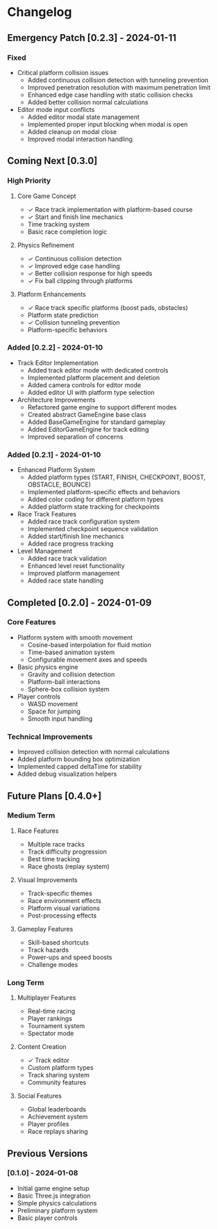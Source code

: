 # Changelog

## Emergency Patch [0.2.3] - 2024-01-11
### Fixed
- Critical platform collision issues
  - Added continuous collision detection with tunneling prevention
  - Improved penetration resolution with maximum penetration limit
  - Enhanced edge case handling with static collision checks
  - Added better collision normal calculations
- Editor mode input conflicts
  - Added editor modal state management
  - Implemented proper input blocking when modal is open
  - Added cleanup on modal close
  - Improved modal interaction handling

## Coming Next [0.3.0]
### High Priority
1. Core Game Concept
   - ✓ Race track implementation with platform-based course
   - ✓ Start and finish line mechanics
   - Time tracking system
   - Basic race completion logic

2. Physics Refinement
   - ✓ Continuous collision detection
   - ✓ Improved edge case handling
   - ✓ Better collision response for high speeds
   - ✓ Fix ball clipping through platforms

3. Platform Enhancements
   - ✓ Race track specific platforms (boost pads, obstacles)
   - Platform state prediction
   - ✓ Collision tunneling prevention
   - Platform-specific behaviors

### Added [0.2.2] - 2024-01-10
- Track Editor Implementation
  - Added track editor mode with dedicated controls
  - Implemented platform placement and deletion
  - Added camera controls for editor mode
  - Added editor UI with platform type selection
- Architecture Improvements
  - Refactored game engine to support different modes
  - Created abstract GameEngine base class
  - Added BaseGameEngine for standard gameplay
  - Added EditorGameEngine for track editing
  - Improved separation of concerns

### Added [0.2.1] - 2024-01-10
- Enhanced Platform System
  - Added platform types (START, FINISH, CHECKPOINT, BOOST, OBSTACLE, BOUNCE)
  - Implemented platform-specific effects and behaviors
  - Added color coding for different platform types
  - Added platform state tracking for checkpoints
- Race Track Features
  - Added race track configuration system
  - Implemented checkpoint sequence validation
  - Added start/finish line mechanics
  - Added race progress tracking
- Level Management
  - Added race track validation
  - Enhanced level reset functionality
  - Improved platform management
  - Added race state handling

## Completed [0.2.0] - 2024-01-09
### Core Features
- Platform system with smooth movement
  - Cosine-based interpolation for fluid motion
  - Time-based animation system
  - Configurable movement axes and speeds
- Basic physics engine
  - Gravity and collision detection
  - Platform-ball interactions
  - Sphere-box collision system
- Player controls
  - WASD movement
  - Space for jumping
  - Smooth input handling

### Technical Improvements
- Improved collision detection with normal calculations
- Added platform bounding box optimization
- Implemented capped deltaTime for stability
- Added debug visualization helpers

## Future Plans [0.4.0+]
### Medium Term
1. Race Features
   - Multiple race tracks
   - Track difficulty progression
   - Best time tracking
   - Race ghosts (replay system)

2. Visual Improvements
   - Track-specific themes
   - Race environment effects
   - Platform visual variations
   - Post-processing effects

3. Gameplay Features
   - Skill-based shortcuts
   - Track hazards
   - Power-ups and speed boosts
   - Challenge modes

### Long Term
1. Multiplayer Features
   - Real-time racing
   - Player rankings
   - Tournament system
   - Spectator mode

2. Content Creation
   - ✓ Track editor
   - Custom platform types
   - Track sharing system
   - Community features

3. Social Features
   - Global leaderboards
   - Achievement system
   - Player profiles
   - Race replays sharing

## Previous Versions

### [0.1.0] - 2024-01-08
- Initial game engine setup
- Basic Three.js integration
- Simple physics calculations
- Preliminary platform system
- Basic player controls
